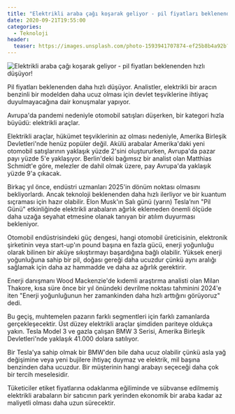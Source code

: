 ```yaml
---
title: "Elektrikli araba çağı koşarak geliyor - pil fiyatları beklenenden hızlı düşüyor!"
date: 2020-09-21T19:55:00
categories:
  - Teknoloji
header:
  teaser: https://images.unsplash.com/photo-1593941707874-ef25b8b4a92b?ixlib=rb-1.2.1&ixid=eyJhcHBfaWQiOjEyMDd9&auto=format&fit=crop&w=1352&q=80
---
```

![Elektrikli araba çağı koşarak geliyor - pil fiyatları beklenenden hızlı düşüyor!](https://images.unsplash.com/photo-1593941707874-ef25b8b4a92b?ixlib=rb-1.2.1&ixid=eyJhcHBfaWQiOjEyMDd9&auto=format&fit=crop&w=1352&q=80)

Pil fiyatları beklenenden daha hızlı düşüyor. Analistler, elektrikli bir aracın benzinli bir modelden daha ucuz olması için devlet teşviklerine ihtiyaç duyulmayacağına dair konuşmalar yapıyor.

Avrupa'da pandemi nedeniyle otomobil satışları düşerken, bir kategori hızla büyüdü: elektrikli araçlar.

Elektrikli araçlar, hükümet teşviklerinin az olması nedeniyle, Amerika Birleşik Devletleri'nde henüz popüler değil. Akülü arabalar Amerika'daki yeni otomobil satışlarının yaklaşık yüzde 2'sini oluştururken, Avrupa'da pazar payı yüzde 5'e yaklaşıyor. Berlin'deki bağımsız bir analist olan Matthias Schmidt'e göre, melezler de dahil olmak üzere, pay Avrupa'da yaklaşık yüzde 9'a çıkacak.

Birkaç yıl önce, endüstri uzmanları 2025'in dönüm noktası olmasını bekliyorlardı. Ancak teknoloji beklenenden daha hızlı ilerliyor ve bir kuantum sıçraması için hazır olabilir. Elon Musk'ın Salı günü (yarın) Tesla’nın "Pil Günü" etkinliğinde elektrikli arabaların ağırlık eklemeden önemli ölçüde daha uzağa seyahat etmesine olanak tanıyan bir atılım duyurması bekleniyor.

Otomobil endüstrisindeki güç dengesi, hangi otomobil üreticisinin, elektronik şirketinin veya start-up'ın pound başına en fazla gücü, enerji yoğunluğu olarak bilinen bir aküye sıkıştırmayı başardığına bağlı olabilir. Yüksek enerji yoğunluğuna sahip bir pil, doğası gereği daha ucuzdur çünkü aynı aralığı sağlamak için daha az hammadde ve daha az ağırlık gerektirir.

Enerji danışmanı Wood Mackenzie'de kıdemli araştırma analisti olan Milan Thakore, kısa süre önce bir yıl önündeki devrilme noktası tahminini 2024'e iten "Enerji yoğunluğunun her zamankinden daha hızlı arttığını görüyoruz" dedi.

Bu geçiş, muhtemelen pazarın farklı segmentleri için farklı zamanlarda gerçekleşecektir. Üst düzey elektrikli araçlar şimdiden pariteye oldukça yakın. Tesla Model 3 ve gazla çalışan BMW 3 Serisi, Amerika Birleşik Devletleri'nde yaklaşık 41.000 dolara satılıyor.

Bir Tesla'ya sahip olmak bir BMW'den bile daha ucuz olabilir çünkü asla yağ değişimine veya yeni bujilere ihtiyaç duymaz ve elektrik, mil başına benzinden daha ucuzdur. Bir müşterinin hangi arabayı seçeceği daha çok bir tercih meselesidir.

Tüketiciler etiket fiyatlarına odaklanma eğiliminde ve sübvanse edilmemiş elektrikli arabaların bir satıcının park yerinden ekonomik bir araba kadar az maliyetli olması daha uzun sürecektir.
